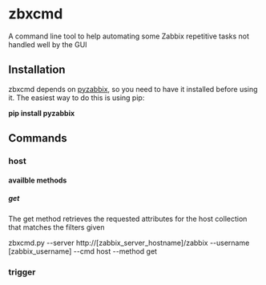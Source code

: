 <h1> zbxcmd </h1>
<p>A command line tool to help automating some Zabbix repetitive tasks not handled well by the GUI</p>

<h2> Installation </h2>
<p>zbxcmd depends on <a href="https://github.com/lukecyca/pyzabbix">pyzabbix</a>, so you need to have it installed before using it. The easiest way to do this is using pip:</p>
<strong>pip install pyzabbix</strong>

<h2> Commands </h2>
<h3>host</h3>
<h4>availble methods</h4>
<h5>get</h5>
<p>The get method retrieves the requested attributes for the host collection that matches the filters given</p>
<command>zbxcmd.py --server http://[zabbix_server_hostname]/zabbix --username [zabbix_username] --cmd host --method get</command>
<h3>trigger</h3>

